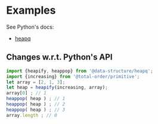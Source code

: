 # Examples
See Python's docs:

  - [heapq](https://docs.python.org/3.6/library/heapq.html)

## Changes w.r.t. Python's API

```js
import {heapify, heappop} from '@data-structure/heapq';
import {increasing} from '@total-order/primitive';
let array = [2, 1, 3];
let heap = heapify(increasing, array);
array[0] ; // 1
heappop( heap ) ; // 1
heappop( heap ) ; // 2
heappop( heap ) ; // 3
array.length ; // 0
```
